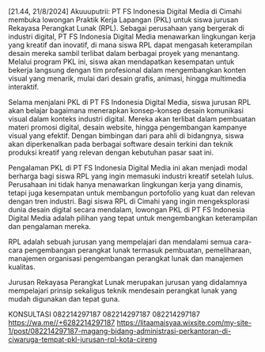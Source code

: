 [21.44, 21/8/2024] Akuuuputrii: PT FS Indonesia Digital Media di Cimahi membuka lowongan Praktik Kerja Lapangan (PKL) untuk siswa jurusan Rekayasa Perangkat Lunak (RPL). Sebagai perusahaan yang bergerak di industri digital, PT FS Indonesia Digital Media menawarkan lingkungan kerja yang kreatif dan inovatif, di mana siswa RPL dapat mengasah keterampilan desain mereka sambil terlibat dalam berbagai proyek yang menantang. Melalui program PKL ini, siswa akan mendapatkan kesempatan untuk bekerja langsung dengan tim profesional dalam mengembangkan konten visual yang menarik, mulai dari desain grafis, animasi, hingga multimedia interaktif.

Selama menjalani PKL di PT FS Indonesia Digital Media, siswa jurusan RPL akan belajar bagaimana menerapkan konsep-konsep desain komunikasi visual dalam konteks industri digital. Mereka akan terlibat dalam pembuatan materi promosi digital, desain website, hingga pengembangan kampanye visual yang efektif. Dengan bimbingan dari para ahli di bidangnya, siswa akan diperkenalkan pada berbagai software desain terkini dan teknik produksi kreatif yang relevan dengan kebutuhan pasar saat ini.

Pengalaman PKL di PT FS Indonesia Digital Media ini akan menjadi modal berharga bagi siswa RPL yang ingin memasuki industri kreatif setelah lulus. Perusahaan ini tidak hanya menawarkan lingkungan kerja yang dinamis, tetapi juga kesempatan untuk membangun portofolio yang kuat dan relevan dengan tren industri. Bagi siswa RPL di Cimahi yang ingin mengeksplorasi dunia desain digital secara mendalam, lowongan PKL di PT FS Indonesia Digital Media adalah pilihan yang tepat untuk mengembangkan keterampilan dan pengalaman mereka.

RPL adalah sebuah jurusan yang mempelajari dan mendalami semua cara-cara pengembangan perangkat lunak termasuk pembuatan, pemeliharaan, manajemen organisasi pengembangan perangkat lunak dan manajemen kualitas.

Jurusan Rekayasa Perangkat Lunak merupakan jurusan yang didalamnya mempelajari prinsip sekaligus teknik mendesain perangkat lunak yang mudah digunakan dan tepat guna.

KONSULTASI
082214297187
082214297187
082214297187
 https://wa.me//+6282214297187
  https://litaamaisyaa.wixsite.com/my-site-1/post/082214297187-magang-bidang-administrasi-perkantoran-di-ciwaruga-tempat-pkl-jurusan-rpl-kota-cireng
